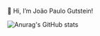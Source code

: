  👋 Hi, I’m João Paulo Gutstein! 
 
 ![Anurag's GitHub stats](https://github-readme-stats.vercel.app/api?username=jpaulo2710&hide=contribs,prs)
